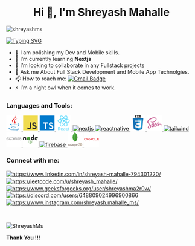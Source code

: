 <h1 align="center">Hi 👋, I'm Shreyash Mahalle</h1>

<p align="left">
  <img
    src="https://komarev.com/ghpvc/?username=shreyashms&label=Profile%20views&color=0e75b6&style=flat"
    alt="shreyashms"
  />
</p>
<a href="https://git.io/typing-svg" rel="nofollow"
  ><img
    src="https://camo.githubusercontent.com/25f410a5a65a9b3c1e631ee2ae03688be09b064e6b420fdd3264f0f2d1a9137e/68747470733a2f2f726561646d652d747970696e672d7376672e64656d6f6c61622e636f6d3f666f6e743d466972612b436f64652670617573653d313030302677696474683d343335266c696e65733d50726f626c656d2b736f6c7665722e2b546563682b656e74687573696173742e"
    alt="Typing SVG"
    data-canonical-src="https://readme-typing-svg.demolab.com?font=Fira+Code&amp;pause=1000&amp;width=435&amp;lines=Problem+solver.+Tech+enthusiast."
    style="max-width: 100%"
/></a>


- 🔭 I am polishing my Dev and Mobile skills.
- 🌱 I’m currently learning <strong>Nextjs</strong>
- 👯 I’m looking to collaborate in any Fullstack projects
- 💬 Ask me About Full Stack Development and Mobile App Technolgies.
- 📫 How to reach me: [![Gmail Badge](https://img.shields.io/badge/-Gmail-c14438?style=flat-square&logo=Gmail&logoColor=white&link=mailto:shreyashmahalle010@gmail.com)](mailto:shreyashmahalle010@gmail.com) 
- ⚡ I’m a night owl when it comes to work.


<h3 align="left" bgcolor="white">Languages and Tools:</h3>
<p align="left" bgcolor="white">
  <!-- Programming Languages -->
  <a href="https://www.java.com" target="_blank" rel="noreferrer">
    <img
      src="https://raw.githubusercontent.com/devicons/devicon/master/icons/java/java-original.svg"
      alt="java"
      width="40"
      height="40"
    />
  </a>
  <a
    href="https://developer.mozilla.org/en-US/docs/Web/JavaScript"
    target="_blank"
    rel="noreferrer"
  >
    <img
      src="https://raw.githubusercontent.com/devicons/devicon/master/icons/javascript/javascript-original.svg"
      alt="javascript"
      width="40"
      height="40"
    />
  </a>
  <a href="https://www.typescriptlang.org/" target="_blank" rel="noreferrer">
    <img
      src="https://raw.githubusercontent.com/devicons/devicon/master/icons/typescript/typescript-original.svg"
      alt="typescript"
      width="40"
      height="40"
    />
  </a>

  <!-- Frontend Frameworks and Libraries -->
  <a href="https://reactjs.org/" target="_blank" rel="noreferrer">
    <img
      src="https://raw.githubusercontent.com/devicons/devicon/master/icons/react/react-original-wordmark.svg"
      alt="react"
      width="40"
      height="40"
    />
  </a>
  <a href="https://nextjs.org/" target="_blank" rel="noreferrer">
    <img
      src="https://cdn.worldvectorlogo.com/logos/nextjs-2.svg"
      alt="nextjs"
      width="40"
      height="40"
    />
  </a>
  <a href="https://reactnative.dev/" target="_blank" rel="noreferrer">
    <img
      src="https://reactnative.dev/img/header_logo.svg"
      alt="reactnative"
      width="40"
      height="40"
    />
  </a>

  <!-- Styling Tools -->
  <a href="https://www.w3schools.com/css/" target="_blank" rel="noreferrer">
    <img
      src="https://raw.githubusercontent.com/devicons/devicon/master/icons/css3/css3-original-wordmark.svg"
      alt="css3"
      width="40"
      height="40"
    />
  </a>
  <a href="https://sass-lang.com" target="_blank" rel="noreferrer">
    <img
      src="https://raw.githubusercontent.com/devicons/devicon/master/icons/sass/sass-original.svg"
      alt="sass"
      width="40"
      height="40"
    />
  </a>
  <a href="https://tailwindcss.com/" target="_blank" rel="noreferrer">
    <img
      src="https://www.vectorlogo.zone/logos/tailwindcss/tailwindcss-icon.svg"
      alt="tailwind"
      width="40"
      height="40"
    />
  </a>

  <!-- Backend Frameworks and Tools -->
  <a href="https://expressjs.com" target="_blank" rel="noreferrer">
    <img
      src="https://raw.githubusercontent.com/devicons/devicon/master/icons/express/express-original-wordmark.svg"
      alt="express"
      width="40"
      height="40"
    />
  </a>
  <a href="https://nodejs.org" target="_blank" rel="noreferrer">
    <img
      src="https://raw.githubusercontent.com/devicons/devicon/master/icons/nodejs/nodejs-original-wordmark.svg"
      alt="nodejs"
      width="40"
      height="40"
    />
  </a>
  <a href="https://firebase.google.com/" target="_blank" rel="noreferrer">
    <img
      src="https://www.vectorlogo.zone/logos/firebase/firebase-icon.svg"
      alt="firebase"
      width="40"
      height="40"
    />
  </a>

  <!-- Databases -->
  <a href="https://www.mongodb.com/" target="_blank" rel="noreferrer">
    <img
      src="https://raw.githubusercontent.com/devicons/devicon/master/icons/mongodb/mongodb-original-wordmark.svg"
      alt="mongodb"
      width="40"
      height="40"
    />
  </a>

  <a href="https://www.oracle.com/" target="_blank" rel="noreferrer">
    <img
      src="https://raw.githubusercontent.com/devicons/devicon/master/icons/oracle/oracle-original.svg"
      alt="oracle"
      width="40"
      height="40"
    />
  </a>
</p>

<h3 align="left">Connect with me:</h3>
<p align="left">
  <a href="https://www.linkedin.com/in/shreyash-mahalle-794301220/" target="blank">
    <img align="center" src="https://raw.githubusercontent.com/rahuldkjain/github-profile-readme-generator/master/src/images/icons/Social/linked-in-alt.svg" alt="https://www.linkedin.com/in/shreyash-mahalle-794301220/" height="30" width="40" />
  </a>

  <a href="https://leetcode.com/u/shreyash_mahalle/" target="blank">
    <img align="center" src="https://raw.githubusercontent.com/rahuldkjain/github-profile-readme-generator/master/src/images/icons/Social/leet-code.svg" alt="https://leetcode.com/u/shreyash_mahalle/" height="30" width="40" />
  </a>

  <a href="https://www.geeksforgeeks.org/user/shreyashma2r0w/" target="blank">
    <img align="center" src="https://raw.githubusercontent.com/rahuldkjain/github-profile-readme-generator/master/src/images/icons/Social/geeks-for-geeks.svg" alt="https://www.geeksforgeeks.org/user/shreyashma2r0w/" height="30" width="40" />
  </a>

  <a href="https://discord.com/users/648809024996900866" target="blank">
    <img align="center" src="https://raw.githubusercontent.com/rahuldkjain/github-profile-readme-generator/master/src/images/icons/Social/discord.svg" alt="https://discord.com/users/648809024996900866" height="30" width="40" />
  </a>

  <a href="https://www.instagram.com/shreyash.mahalle_ms/" target="blank">
    <img align="center" src="https://raw.githubusercontent.com/rahuldkjain/github-profile-readme-generator/master/src/images/icons/Social/instagram.svg" alt="https://www.instagram.com/shreyash.mahalle_ms/" height="30" width="40" />
  </a>
</p>

<br/>
<p>
  <img
    src="https://github-readme-stats.vercel.app/api/top-langs?username=ShreyashMs&show_icons=true&locale=en&layout=compact"
    alt="ShreyashMs"
  />
</p>



<p><strong>Thank You !!!</strong></p>
